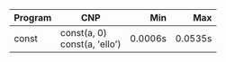 Program | CNP | Min | Max
--- | --- | ---: | ---:
const | const(a, 0)<br/>const(a, 'ello') | 0.0006s | 0.0535s
